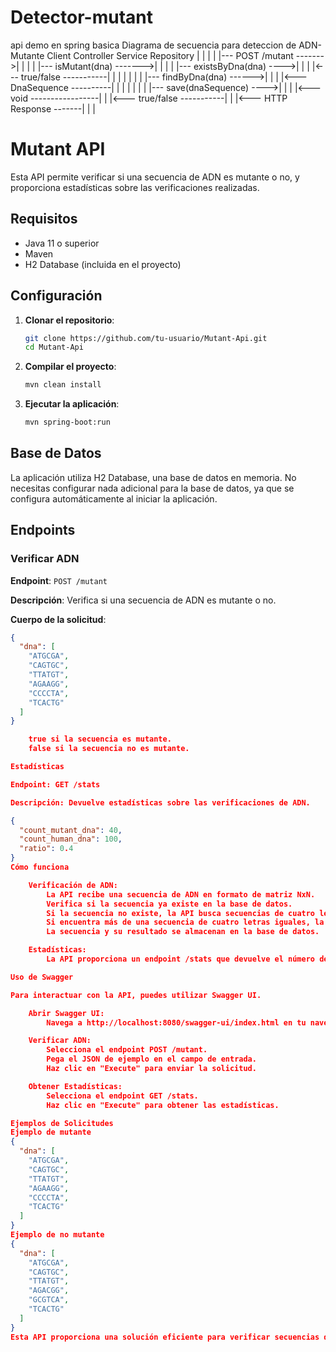 # Detector-mutant
 api demo en spring basica
Diagrama de secuencia para deteccion de ADN-Mutante
 Client                    Controller                 Service                 Repository
 |                         |                          |                          |
 |--- POST /mutant ------->|                          |                          |
 |                         |--- isMutant(dna) ------->|                          |
 |                         |                          |--- existsByDna(dna) ---->|
 |                         |                          |<--- true/false -----------|
 |                         |                          |                          |
 |                         |                          |--- findByDna(dna) ------>|
 |                         |                          |<--- DnaSequence ----------|
 |                         |                          |                          |
 |                         |                          |--- save(dnaSequence) ---->|
 |                         |                          |<--- void -----------------|
 |                         |<--- true/false -----------|                          |
 |<--- HTTP Response -------|                          |                          |
# Mutant API

Esta API permite verificar si una secuencia de ADN es mutante o no, y proporciona estadísticas sobre las verificaciones realizadas.

## Requisitos

- Java 11 o superior
- Maven
- H2 Database (incluida en el proyecto)

## Configuración

1. **Clonar el repositorio**:
    ```sh
    git clone https://github.com/tu-usuario/Mutant-Api.git
    cd Mutant-Api
    ```

2. **Compilar el proyecto**:
    ```sh
    mvn clean install
    ```

3. **Ejecutar la aplicación**:
    ```sh
    mvn spring-boot:run
    ```

## Base de Datos

La aplicación utiliza H2 Database, una base de datos en memoria. No necesitas configurar nada adicional para la base de datos, ya que se configura automáticamente al iniciar la aplicación.

## Endpoints

### Verificar ADN

**Endpoint**: `POST /mutant`

**Descripción**: Verifica si una secuencia de ADN es mutante o no.

**Cuerpo de la solicitud**:
```json
{
  "dna": [
    "ATGCGA",
    "CAGTGC",
    "TTATGT",
    "AGAAGG",
    "CCCCTA",
    "TCACTG"
  ]
}

    true si la secuencia es mutante.
    false si la secuencia no es mutante.

Estadísticas

Endpoint: GET /stats

Descripción: Devuelve estadísticas sobre las verificaciones de ADN.

{
  "count_mutant_dna": 40,
  "count_human_dna": 100,
  "ratio": 0.4
}
Cómo funciona

    Verificación de ADN:
        La API recibe una secuencia de ADN en formato de matriz NxN.
        Verifica si la secuencia ya existe en la base de datos.
        Si la secuencia no existe, la API busca secuencias de cuatro letras iguales en direcciones horizontales, verticales y diagonales.
        Si encuentra más de una secuencia de cuatro letras iguales, la secuencia se considera mutante.
        La secuencia y su resultado se almacenan en la base de datos.

    Estadísticas:
        La API proporciona un endpoint /stats que devuelve el número de secuencias mutantes y no mutantes, así como el ratio entre ellas.

Uso de Swagger

Para interactuar con la API, puedes utilizar Swagger UI.

    Abrir Swagger UI:
        Navega a http://localhost:8080/swagger-ui/index.html en tu navegador.

    Verificar ADN:
        Selecciona el endpoint POST /mutant.
        Pega el JSON de ejemplo en el campo de entrada.
        Haz clic en "Execute" para enviar la solicitud.

    Obtener Estadísticas:
        Selecciona el endpoint GET /stats.
        Haz clic en "Execute" para obtener las estadísticas.

Ejemplos de Solicitudes
Ejemplo de mutante
{
  "dna": [
    "ATGCGA",
    "CAGTGC",
    "TTATGT",
    "AGAAGG",
    "CCCCTA",
    "TCACTG"
  ]
}
Ejemplo de no mutante
{
  "dna": [
    "ATGCGA",
    "CAGTGC",
    "TTATGT",
    "AGACGG",
    "GCGTCA",
    "TCACTG"
  ]
}
Esta API proporciona una solución eficiente para verificar secuencias de ADN y obtener estadísticas sobre las verificaciones realizadas. Utiliza H2 Database para almacenar los resultados y Swagger para facilitar la interacción con la API.